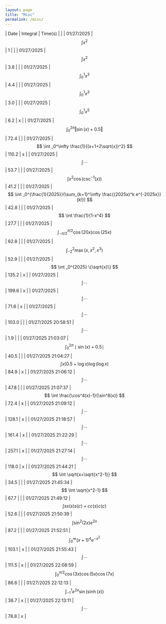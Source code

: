 ```yaml
---
layout: page
title: "Misc"
permalink: /misc/
---
```



| Date | Integral | Time(s) | |
| 01/27/2025 | $$ \int x^2 $$ | 1 | |
| 01/27/2025 | $$ \int x^2 $$ | 3.8 | |
| 01/27/2025 | $$ \int _0^1 x^3 $$ | 4.4 |  |
| 01/27/2025 | $$ \int _0^1 x^3 $$ | 3.0 |  |
| 01/27/2025 | $$ \int _0^1 x^5 $$ | 6.2 | x |
| 01/27/2025 | $$ \int _0^{2\pi} \Vert\sin(x)+0.5\Vert $$ | 72.4 |  |
| 01/27/2025 | $$ \int _0^\infty \frac{1}{(x+1+2\sqrt{x})^2} $$ | 110.2 | x |
| 01/27/2025 | $$ \int \cdots $$ | 53.7 |  |
| 01/27/2025 | $$ \int x^2 \cos(\csc^{-1}(x)) $$ | 41.2 |  |
| 01/27/2025 | $$ \int _0^{\frac{1}{2025}}(\sum_{k=1}^\infty \frac{(2025x)^k e^{-2025x}}{k!}) $$ | 42.8 |  |
| 01/27/2025 | $$ \int \frac{1}{1-x^4} $$ | 27.7 |  |
| 01/27/2025 | $$ \int _{-\pi/2}^{\pi/2}\cos(20x)\cos(25x) $$ | 62.8 |  |
| 01/27/2025 | $$ \int _{-2}^2 \max(x,x^2,x^3) $$ | 52.9 |  |
| 01/27/2025 | $$ \int _0^{2025} \{\sqrt{x}\} $$ | 135.2 | x |
| 01/27/2025 | $$ \int \cdots $$ | 199.6 | x |
| 01/27/2025 | $$ \int \cdots $$ | 71.6 | x |
| 01/27/2025 | $$ \int \cdots $$ | 103.0 |  |
| 01/27/2025 20:58:51 | $$ \int \cdots $$ | 1.9 |  |
| 01/27/2025 21:03:07 | $$ \int _0^{2\pi} \mid \sin(x) + 0.5 \mid $$ | 40.5 |  |
| 01/27/2025 21:04:27 | $$ \int x (0.5 + \log x)\log(\log x) $$ | 84.9 | x |
| 01/27/2025 21:06:12 | $$ \int \cdots $$ | 47.8 |  |
| 01/27/2025 21:07:37 | $$ \int \frac{\cos^4(x)-1}{\sin^8(x)} $$ | 72.4 | x |
| 01/27/2025 21:09:12 | $$ \int \cdots $$ | 128.1 | x |
| 01/27/2025 21:18:57 | $$ \int \cdots $$ | 161.4 | x |
| 01/27/2025 21:22:29 | $$ \int \cdots $$ | 257.1 | x |
| 01/27/2025 21:27:14 | $$ \int \cdots $$ | 118.0 | x |
| 01/27/2025 21:44:21 | $$ \int \sqrt{x+\sqrt{x^2-1}} $$ | 34.5 |  |
| 01/27/2025 21:45:34 | $$ \int \sqrt{x^2-1} $$ | 67.7 |  |
| 01/27/2025 21:49:12 | $$ \int ss(s)s(c)+cc(s)c(c) $$ | 52.6 |  |
| 01/27/2025 21:50:39 | $$ \int \sin^2(2x)e^{2x} $$ | 87.2 |  |
| 01/27/2025 21:52:51 | $$ \int _0^\infty (x+1)^4 e^{-x^2} $$ | 103.1 | x |
| 01/27/2025 21:55:43 | $$ \int \cdots $$ | 111.5 | x |
| 01/27/2025 22:08:59 | $$ \int _0^{\pi/2} \cos(3x)\cos(5x) \cos(7x) $$ | 86.6 |  |
| 01/27/2025 22:12:13 | $$ \int _{-1}^1 e^{2x} \sin (\sinh(x)) $$ | 38.7 | x |
| 01/27/2025 22:13:11 | $$ \int \cdots $$ | 78.8 | x |